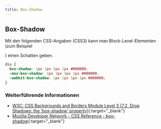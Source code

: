 ```yaml
---
title: Box-Shadow
---
```


## Box-Shadow

Mit den folgenden CSS-Angaben (CSS3) kann man Block-Level-Elementen (zum Beispiel <div>) einen Schatten geben.

```css
div {
  box-shadow: 1px 1px 5px 1px #000000;
  -moz-box-shadow: 1px 1px 5px 1px #000000;
  -webkit-box-shadow: 1px 1px 5px 1px #000000;
}
```

### Weiterführende Informationen

- [W3C: CSS Backgrounds and Borders Module Level 3 (7.2. Drop Shadows: the ‘box-shadow’ property)](https://www.w3.org/TR/css-backgrounds-3/#box-shadow){:target="_blank"}
- [Mozilla Developer Network - CSS Reference - box-shadow](https://developer.mozilla.org/en-US/docs/Web/CSS/box-shadow){:target="_blank"}
